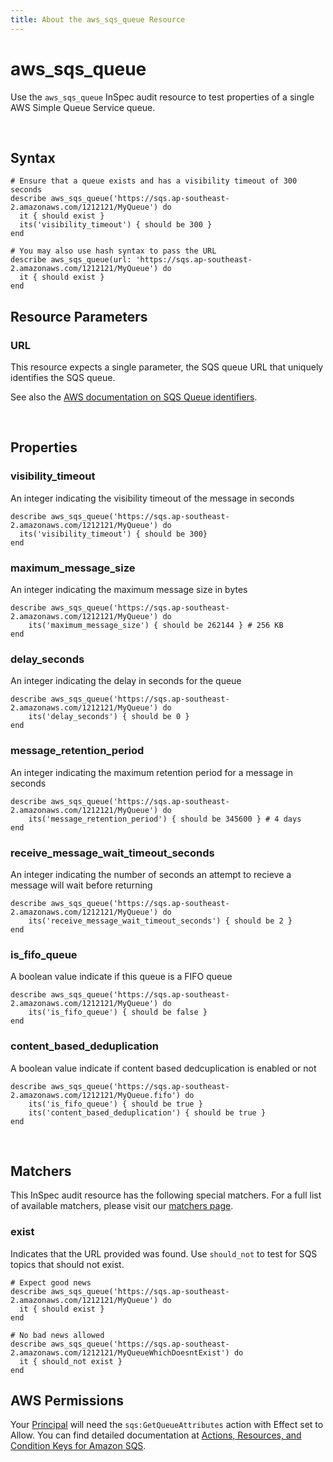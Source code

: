 ```yaml
---
title: About the aws_sqs_queue Resource
---
```


# aws\_sqs\_queue

Use the `aws_sqs_queue` InSpec audit resource to test properties of a single AWS Simple Queue Service queue. 

<br>

## Syntax

    # Ensure that a queue exists and has a visibility timeout of 300 seconds
    describe aws_sqs_queue('https://sqs.ap-southeast-2.amazonaws.com/1212121/MyQueue') do
      it { should exist }
      its('visibility_timeout') { should be 300 }
    end

    # You may also use hash syntax to pass the URL
    describe aws_sqs_queue(url: 'https://sqs.ap-southeast-2.amazonaws.com/1212121/MyQueue') do
      it { should exist }
    end

## Resource Parameters

### URL

This resource expects a single parameter, the SQS queue URL that uniquely identifies the SQS queue.

See also the [AWS documentation on SQS Queue identifiers](https://docs.aws.amazon.com/AWSSimpleQueueService/latest/SQSDeveloperGuide/sqs-general-identifiers.html).

<br>

## Properties

### visibility\_timeout

An integer indicating the visibility timeout of the message in seconds
    
    describe aws_sqs_queue('https://sqs.ap-southeast-2.amazonaws.com/1212121/MyQueue') do
      its('visibility_timeout') { should be 300}
    end

### maximum\_message\_size

An integer indicating the maximum message size in bytes
    
    describe aws_sqs_queue('https://sqs.ap-southeast-2.amazonaws.com/1212121/MyQueue') do
        its('maximum_message_size') { should be 262144 } # 256 KB      
    end

### delay\_seconds

An integer indicating the delay in seconds for the queue
    
    describe aws_sqs_queue('https://sqs.ap-southeast-2.amazonaws.com/1212121/MyQueue') do
        its('delay_seconds') { should be 0 }
    end

### message\_retention\_period

An integer indicating the maximum retention period for a message in seconds
    
    describe aws_sqs_queue('https://sqs.ap-southeast-2.amazonaws.com/1212121/MyQueue') do
        its('message_retention_period') { should be 345600 } # 4 days
    end

### receive\_message\_wait\_timeout\_seconds

An integer indicating the number of seconds an attempt to recieve a message will wait before returning

    describe aws_sqs_queue('https://sqs.ap-southeast-2.amazonaws.com/1212121/MyQueue') do
        its('receive_message_wait_timeout_seconds') { should be 2 }  
    end

### is\_fifo\_queue

A boolean value indicate if this queue is a FIFO queue

    describe aws_sqs_queue('https://sqs.ap-southeast-2.amazonaws.com/1212121/MyQueue') do
        its('is_fifo_queue') { should be false }
    end

### content\_based\_deduplication

A boolean value indicate if content based dedcuplication is enabled or not

    describe aws_sqs_queue('https://sqs.ap-southeast-2.amazonaws.com/1212121/MyQueue.fifo') do
        its('is_fifo_queue') { should be true }
        its('content_based_deduplication') { should be true }
    end

<br>

## Matchers

This InSpec audit resource has the following special matchers. For a full list of available matchers, please visit our [matchers page](https://www.inspec.io/docs/reference/matchers/).

### exist

Indicates that the URL provided was found.  Use `should_not` to test for SQS topics that should not exist.

    # Expect good news
    describe aws_sqs_queue('https://sqs.ap-southeast-2.amazonaws.com/1212121/MyQueue') do
      it { should exist }
    end

    # No bad news allowed
    describe aws_sqs_queue('https://sqs.ap-southeast-2.amazonaws.com/1212121/MyQueueWhichDoesntExist') do
      it { should_not exist }
    end

## AWS Permissions

Your [Principal](https://docs.aws.amazon.com/IAM/latest/UserGuide/intro-structure.html#intro-structure-principal) will need the `sqs:GetQueueAttributes` action with Effect set to Allow.
You can find detailed documentation at [Actions, Resources, and Condition Keys for Amazon SQS](https://docs.aws.amazon.com/AWSSimpleQueueService/latest/SQSDeveloperGuide/sqs-using-identity-based-policies.html).